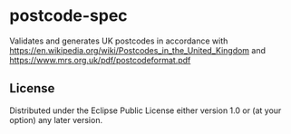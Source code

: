 # postcode-spec

Validates and generates UK postcodes in accordance with https://en.wikipedia.org/wiki/Postcodes_in_the_United_Kingdom and https://www.mrs.org.uk/pdf/postcodeformat.pdf

## License

Distributed under the Eclipse Public License either version 1.0 or (at your option) any later version.

